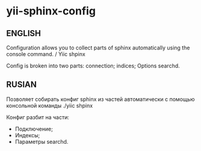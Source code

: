 yii-sphinx-config
=================

ENGLISH
-------

Configuration allows you to collect parts of sphinx automatically using the console command. / Yiic shpinx

Config is broken into two parts:
connection;
indices;
Options searchd.



RUSIAN
------

Позволяет собирать конфиг sphinx из частей автоматически с помощью консольной команды ./yiic shpinx  

Конфиг разбит на части: 
* Подключение; 
* Индексы; 
* Параметры searchd.

